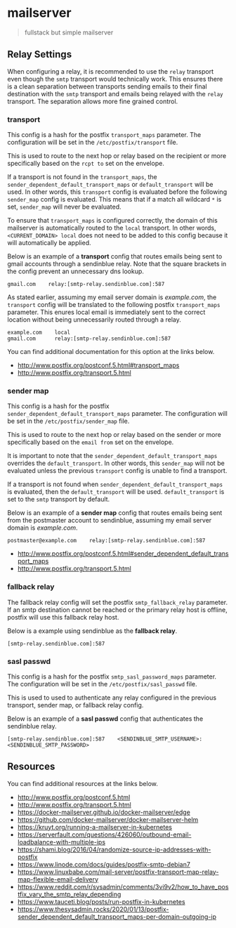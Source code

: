 # mailserver

> fullstack but simple mailserver

## Relay Settings

When configuring a relay, it is recommended to use the `relay` transport
even though the `smtp` transport would technically work. This ensures
there is a clean separation between transports sending emails to their
final destination with the `smtp` transport and emails being relayed with
the `relay` transport. The separation allows more fine grained control.

### transport

This config is a hash for the postfix `transport_maps` parameter. The
configuration will be set in the `/etc/postfix/transport` file.

This is used to route to the next hop or relay based on the recipient
or more specifically based on the `rcpt to` set on the envelope.

If a transport is not found in the `transport_maps`, the
`sender_dependent_default_transport_maps` or `default_transport`
will be used. In other words, this `transport` config is evaluated
before the following `sender_map` config is evaluated. This means
that if a match all wildcard `*` is set, `sender_map` will never
be evaluated.

To ensure that `transport_maps` is configured correctly, the domain
of this mailserver is automatically routed to the `local` transport.
In other words, `<CURRENT_DOMAIN> local` does not need to be added
to this config because it will automatically be applied.

Below is an example of a **transport** config that routes emails being sent
to gmail accounts through a sendinblue relay. Note that the square brackets
in the config prevent an unnecessary dns lookup.

```
gmail.com    relay:[smtp-relay.sendinblue.com]:587
```

As stated earlier, assuming my email server domain is _example.com_, the `transport`
config will be translated to the following postfix `transport_maps` parameter.
This enures local email is immediately sent to the correct location without being
unnecessarily routed through a relay.

```
example.com    local
gmail.com      relay:[smtp-relay.sendinblue.com]:587
```

You can find additional documentation for this option at the
links below.

- http://www.postfix.org/postconf.5.html#transport_maps
- http://www.postfix.org/transport.5.html

### sender map

This config is a hash for the postfix `sender_dependent_default_transport_maps`
parameter. The configuration will be set in the `/etc/postfix/sender_map` file.

This is used to route to the next hop or relay based on the sender or more
specifically based on the `email from` set on the envelope.

It is important to note that the `sender_dependent_default_transport_maps`
overrides the `default_transport`. In other words, this `sender_map` will not
be evaluated unless the previous `transport` config is unable to find a transport.

If a transport is not found when `sender_dependent_default_transport_maps` is evaluated,
then the `default_transport` will be used. `default_transport` is set to the `smtp`
transport by default.

Below is an example of a **sender map** config that routes emails being sent from the
postmaster account to sendinblue, assuming my email server domain is _example.com_.

```
postmaster@example.com    relay:[smtp-relay.sendinblue.com]:587
```

- http://www.postfix.org/postconf.5.html#sender_dependent_default_transport_maps
- http://www.postfix.org/transport.5.html

### fallback relay

The fallback relay config will set the postfix `smtp_fallback_relay` parameter. If
an smtp destination cannot be reached or the primary relay host is offline, postfix
will use this fallback relay host.

Below is a example using sendinblue as the **fallback relay**.

```
[smtp-relay.sendinblue.com]:587
```

### sasl passwd

This config is a hash for the postfix `smtp_sasl_password_maps`
parameter. The configuration will be set in the `/etc/postfix/sasl_passwd` file.

This is used to used to authenticate any relay configured in the previous transport,
sender map, or fallback relay config.

Below is an example of a **sasl passwd** config that authenticates the sendinblue
relay.

```
[smtp-relay.sendinblue.com]:587    <SENDINBLUE_SMTP_USERNAME>:<SENDINBLUE_SMTP_PASSWORD>
```

## Resources

You can find additional resources at the links below.

- http://www.postfix.org/postconf.5.html
- http://www.postfix.org/transport.5.html
- https://docker-mailserver.github.io/docker-mailserver/edge
- https://github.com/docker-mailserver/docker-mailserver-helm
- https://kruyt.org/running-a-mailserver-in-kubernetes
- https://serverfault.com/questions/426060/outbound-email-loadbalance-with-multiple-ips
- https://shami.blog/2016/04/randomize-source-ip-addresses-with-postfix
- https://www.linode.com/docs/guides/postfix-smtp-debian7
- https://www.linuxbabe.com/mail-server/postfix-transport-map-relay-map-flexible-email-delivery
- https://www.reddit.com/r/sysadmin/comments/3vi9v2/how_to_have_postfix_vary_the_smtp_relay_depending
- https://www.tauceti.blog/posts/run-postfix-in-kubernetes
- https://www.thesysadmin.rocks/2020/01/13/postfix-sender_dependent_default_transport_maps-per-domain-outgoing-ip

